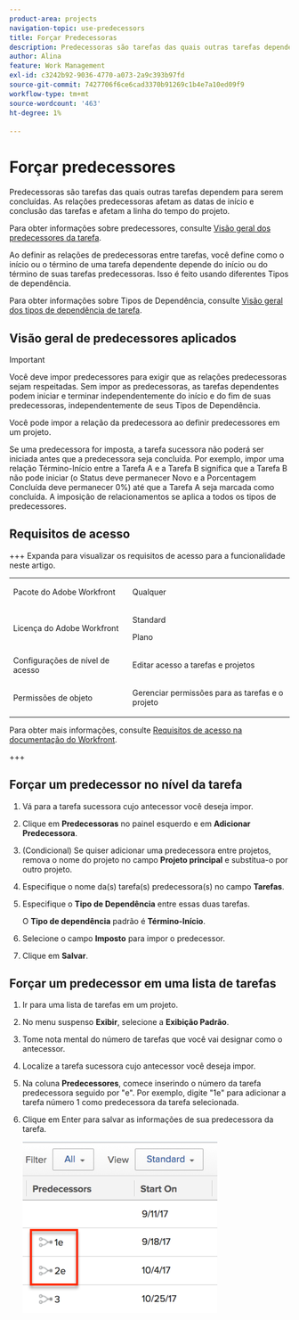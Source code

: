```yaml
---
product-area: projects
navigation-topic: use-predecessors
title: Forçar Predecessoras
description: Predecessoras são tarefas das quais outras tarefas dependem para serem concluídas. As relações predecessoras afetam as datas de início e conclusão das tarefas e afetam a linha do tempo do projeto.
author: Alina
feature: Work Management
exl-id: c3242b92-9036-4770-a073-2a9c393b97fd
source-git-commit: 7427706f6ce6cad3370b91269c1b4e7a10ed09f9
workflow-type: tm+mt
source-wordcount: '463'
ht-degree: 1%

---
```


# Forçar predecessores

<!-- Audited: 2/2024 -->

Predecessoras são tarefas das quais outras tarefas dependem para serem concluídas. As relações predecessoras afetam as datas de início e conclusão das tarefas e afetam a linha do tempo do projeto.

Para obter informações sobre predecessores, consulte [Visão geral dos predecessores da tarefa](../../../manage-work/tasks/use-prdcssrs/predecessors-overview.md).

Ao definir as relações de predecessoras entre tarefas, você define como o início ou o término de uma tarefa dependente depende do início ou do término de suas tarefas predecessoras. Isso é feito usando diferentes Tipos de dependência.

Para obter informações sobre Tipos de Dependência, consulte [Visão geral dos tipos de dependência de tarefa](../../../manage-work/tasks/use-prdcssrs/task-dependency-types.md).

## Visão geral de predecessores aplicados

>[!IMPORTANT]
>
>Você deve impor predecessores para exigir que as relações predecessoras sejam respeitadas. Sem impor as predecessoras, as tarefas dependentes podem iniciar e terminar independentemente do início e do fim de suas predecessoras, independentemente de seus Tipos de Dependência.

Você pode impor a relação da predecessora ao definir predecessores em um projeto.

Se uma predecessora for imposta, a tarefa sucessora não poderá ser iniciada antes que a predecessora seja concluída. Por exemplo, impor uma relação Término-Início entre a Tarefa A e a Tarefa B significa que a Tarefa B não pode iniciar (o Status deve permanecer Novo e a Porcentagem Concluída deve permanecer 0%) até que a Tarefa A seja marcada como concluída. A imposição de relacionamentos se aplica a todos os tipos de predecessores.

## Requisitos de acesso

+++ Expanda para visualizar os requisitos de acesso para a funcionalidade neste artigo.

<table style="table-layout:auto"> 
 <col> 
 <col> 
 <tbody> 
  <tr> 
   <td role="rowheader">Pacote do Adobe Workfront</td> 
   <td> <p>Qualquer</p> </td> 
  </tr> 
  <tr> 
   <td role="rowheader">Licença do Adobe Workfront</td> 
   <td><p>Standard</p> 
   <p>Plano</p> </td> 
  </tr> 
  <tr> 
   <td role="rowheader">Configurações de nível de acesso</td> 
   <td> <p>Editar acesso a tarefas e projetos</p> </td> 
  </tr> 
  <tr> 
   <td role="rowheader">Permissões de objeto</td> 
   <td> <p>Gerenciar permissões para as tarefas e o projeto</p></td> 
  </tr> 
 </tbody> 
</table>

Para obter mais informações, consulte [Requisitos de acesso na documentação do Workfront](/help/quicksilver/administration-and-setup/add-users/access-levels-and-object-permissions/access-level-requirements-in-documentation.md).

+++

<!--Old:

<table style="table-layout:auto"> 
 <col> 
 <col> 
 <tbody> 
  <tr> 
   <td role="rowheader">Adobe Workfront plan</td> 
   <td> <p>Any</p> </td> 
  </tr> 
  <tr> 
   <td role="rowheader">Adobe Workfront license</td> 
   <td>
      <p>New: Standard</p> 
      <p>OR</p>
      <p>Current: Plan</p>
   </td> 
  </tr> 
  <tr> 
   <td role="rowheader">Access level configurations</td> 
   <td> <p>Edit access to Tasks and Projects</p> </td> 
  </tr> 
  <tr> 
   <td role="rowheader">Object permissions</td> 
   <td><p>Manage permissions to the tasks and the project</p></td> 
  </tr> 
 </tbody> 
</table>-->

## Forçar um predecessor no nível da tarefa

1. Vá para a tarefa sucessora cujo antecessor você deseja impor.
1. Clique em **Predecessoras** no painel esquerdo e em **Adicionar Predecessora**.
1. (Condicional) Se quiser adicionar uma predecessora entre projetos, remova o nome do projeto no campo **Projeto principal** e substitua-o por outro projeto.
1. Especifique o nome da(s) tarefa(s) predecessora(s) no campo **Tarefas**.
1. Especifique o **Tipo de Dependência** entre essas duas tarefas.

   O **Tipo de dependência** padrão é **Término-Início**.

1. Selecione o campo **Imposto** para impor o predecessor.
1. Clique em **Salvar**.

## Forçar um predecessor em uma lista de tarefas

1. Ir para uma lista de tarefas em um projeto.
1. No menu suspenso **Exibir**, selecione a **Exibição Padrão**.

1. Tome nota mental do número de tarefas que você vai designar como o antecessor.
1. Localize a tarefa sucessora cujo antecessor você deseja impor.
1. Na coluna **Predecessores**, comece inserindo o número da tarefa predecessora seguido por &quot;e&quot;. Por exemplo, digite &quot;1e&quot; para adicionar a tarefa número 1 como predecessora da tarefa selecionada.
1. Clique em Enter para salvar as informações de sua predecessora da tarefa.

   ![predecessor_enforced_in_list.png](assets/predecessor-enforced-in-list-350x308.png)
